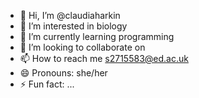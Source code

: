 - 👋 Hi, I’m @claudiaharkin
- 👀 I’m interested in biology
- 🌱 I’m currently learning programming
- 💞️ I’m looking to collaborate on 
- 📫 How to reach me s2715583@ed.ac.uk
- 😄 Pronouns: she/her
- ⚡ Fun fact: ...

<!---
claudiaharkin/claudiaharkin is a ✨ special ✨ repository because its `README.md` (this file) appears on your GitHub profile.
You can click the Preview link to take a look at your changes.
--->
